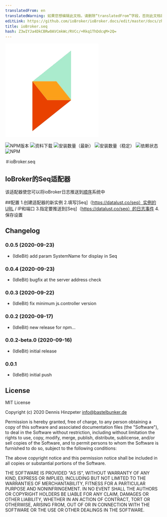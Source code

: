```yaml
---
translatedFrom: en
translatedWarning: 如果您想编辑此文档，请删除“translatedFrom”字段，否则此文档将再次自动翻译
editLink: https://github.com/ioBroker/ioBroker.docs/edit/master/docs/zh-cn/adapterref/iobroker.seq/README.md
title: ioBroker.seq
hash: Z3wIYJa4DkCBRw0AVCmkWc/RVCc/+Rkq1ThDdcqM+2Q=
---
```

![商标](../../../en/adapterref/iobroker.seq/admin/seq.png)

![NPM版本](http://img.shields.io/npm/v/iobroker.seq.svg)
![资料下载](https://img.shields.io/npm/dm/iobroker.seq.svg)
![安装数量（最新）](http://iobroker.live/badges/seq-installed.svg)
![安装数量（稳定）](http://iobroker.live/badges/seq-stable.svg)
![依赖状态](https://img.shields.io/david/o0shojo0o/iobroker.seq.svg)
![NPM](https://nodei.co/npm/iobroker.seq.png?downloads=true)

＃ioBroker.seq
## IoBroker的Seq适配器
该适配器使您可以将ioBroker日志推送到[顺序](https://datalust.co/seq)系统中

##配置
1.创建适配器的新实例
2.填写[Seq]（https://datalust.co/seq）实例的URL / IP和端口
3.指定要推送到[Seq]（https://datalust.co/seq）的日志事件
4.保存设置

## Changelog
<!--
 https://github.com/AlCalzone/release-script#usage
    npm run release prerelease beta -- --all
	Placeholder for the next version (at the beginning of the line):
	### __WORK IN PROGRESS__
-->

### 0.0.5 (2020-09-23)
* (IdleBit) add param SystemName for display in Seq

### 0.0.4 (2020-09-23)
* (IdleBit) bugfix at the server address check  

### 0.0.3 (2020-09-22)
* (IdleBit) fix minimum js.controller version

### 0.0.2 (2020-09-17)
* (IdleBit) new release for npm...

### 0.0.2-beta.0 (2020-09-16)
* (IdleBit) initial release

### 0.0.1
* (IdleBit) initial push

## License
MIT License

Copyright (c) 2020 Dennis Hinzpeter <info@bastelbunker.de>

Permission is hereby granted, free of charge, to any person obtaining a copy
of this software and associated documentation files (the "Software"), to deal
in the Software without restriction, including without limitation the rights
to use, copy, modify, merge, publish, distribute, sublicense, and/or sell
copies of the Software, and to permit persons to whom the Software is
furnished to do so, subject to the following conditions:

The above copyright notice and this permission notice shall be included in all
copies or substantial portions of the Software.

THE SOFTWARE IS PROVIDED "AS IS", WITHOUT WARRANTY OF ANY KIND, EXPRESS OR
IMPLIED, INCLUDING BUT NOT LIMITED TO THE WARRANTIES OF MERCHANTABILITY,
FITNESS FOR A PARTICULAR PURPOSE AND NONINFRINGEMENT. IN NO EVENT SHALL THE
AUTHORS OR COPYRIGHT HOLDERS BE LIABLE FOR ANY CLAIM, DAMAGES OR OTHER
LIABILITY, WHETHER IN AN ACTION OF CONTRACT, TORT OR OTHERWISE, ARISING FROM,
OUT OF OR IN CONNECTION WITH THE SOFTWARE OR THE USE OR OTHER DEALINGS IN THE
SOFTWARE.